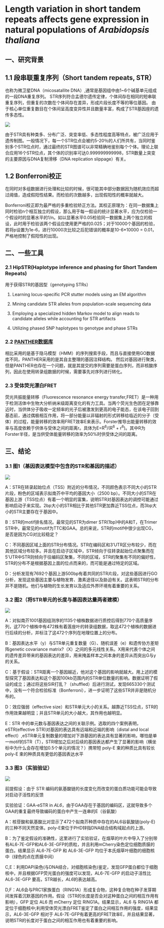 # Length variation in short tandem repeats affects gene expression in natural populations of *Arabidopsis thaliana*
## 一、研究背景
## 1.1 段串联重复序列（Short tandem repeats, STR）
也称为微卫星DNA（micosatallite DNA）,通常是基因组中由1~6个碱基单元组成的一段DNA重复序列。
STR序列符合孟德尔遗传定律，个体间存在相同的短串联重复序列，但重复的次数在个体间存在差异，形成片段长度不等的等位基因。
由于核心单位重复数目在个体间呈高度变异性并且数量丰富，构成了STR基因座的遗传多态性。

![](./Fig/STR.png)

由于STR具有种类多、分布广泛、突变率低、多态性程度高等特点，被广泛应用于遗传制图。一般情况下，每一个STR位点会被约5-20％的人们所共有，当同时鉴别多个STR位点时，通过最终的STR图谱可以非常精确地鉴别每个个体。理论上联合应用16个STR位点，其个体的识别率可达0.999999999998，STR数量上突变的主要原因与DNA复制滑移（DNA replication slippage）有关。

## 1.2 Bonferroni校正
在同时对多组数据进行处理和比较的时候，很可能其中部分数据因为随机效应而超过阈值，造成假阳性结果。而检验的次数越多，出现假阳性的概率就越大。

Bonferroni校正即为最严格的多重检验矫正方法。其校正原理为：在同一数据集上同时检验n个相互独立的假设，那么用于每一假设的统计显著水平，应为仅检验一个假设时的显著水平的1/n。如以显著水平0.05检验同一数据集上两个独立的假设，此时用于检验该两个假设应使用更严格的0.025；对于10000个基因的检验，若将p设置为1e-6，进行10000次比较之后犯错误的概率是10-6\*10000 = 0.01，严格地控制了假阳性的出现。


## 二、一些工具
### 2.1 HipSTR(Haplotype inference and phasing for Short Tandem Repeats)
用于获得STR的基因型（genotyping STRs）

1. Learning locus-specific PCR stutter models using an EM algorithm

2. Mining candidate STR alleles from population-scale sequencing data

3. Employing a specialized hidden Markov model to align reads to candidate alleles while accounting for STR artifacts

4. Utilizing phased SNP haplotypes to genotype and phase STRs

### 2.2 [PANTHER数据库](http://pantherdb.org/)

相比采用的是基于隐马模型（HMM）的序列搜索手段，而且与直接使用GO数据库不同，PANTHER采用的是其自主整理的基因注释结构。
然后对基因进行聚类，但是PANTHER也存在一个问题，就是其提交的序列需要是蛋白序列，而非核酸序列，因此在使用转录组数据的时候，需要事先对序列进行转化。

### 2.3 受体荧光漂白FRET

荧光共振能量转移（Fluorescence resonance energy transfer,FRET）是一种用于检测活体中生物大分析纳米级距离变化的有力工具。当两个荧光生色团在足够靠近时，当供体分子吸收一定频率的光子后被激发到更高的电子能态，在该电子回到基态前，通过偶极相互作用，将一部分能量以非辐射的形式转移给临近的分子（受体）的过程，能量转移的效率用FRET效率E来表示。Forster推导出能量转移的效率与高度依赖于供体与受体之间的距离r。具体为E=R<sup>6</sup>/(R<sup>6</sup> + r<sup>6</sup>)。其中R为Forster半径，是当供受体能量转移的效率为50%时供受体之间的距离。


## 三、结论
### 3.1 图1（基因表达模型中包含的STR和基因的描述）
![](./Fig/fig1.png)

A：STR在转录起始位点（TSS）附近的分布情况，不同颜色表示不同大小的STR片段，粉色的区域表示拟南芥中平均的基因大小（2500 bp）。不同大小的STR在基因上游（TSS位点）有着一个明显的富集，说明STR对基因表达的调控可能通过影响启动子来实现。2bp大小的STR相比于其他STR更加靠近TSS位点，而3bp大小的STR主要存在于基因中。

B：STR的motif排名情况。最常见的STR为dimer STR(1bp)中的A和T，在Trimer STR中，最常见的motif为TTC和GAA。总的来说，STR的motif中很少出现CG，是否是因为CG对比较稳定？

C：不同基因区域上面的STR分布情况。STR在编码区和3’UTR区分布较少，而在其他区域分布较多。并且在启动子区域中，STR倾向于往转录起始位点聚集而在5'UTR中STR则倾向于往编码区聚集，不同的区域，STR的聚集有不同的偏好性，STR的分布不是根据基因上面的位点而来的，而可能是通过特定的区域。

D：分析发现有7692个基因上游500bp有着共同的STR片段，对这些基因进行GO分析，发现这些基因主要与植物发育、激素途径以及胁迫有关。这表明STR的分布并不是随机。他们与植物的生长发育以及适应外界环境有着重要的关系。

### 3.2 图2（将STR单元的长度与基因表达量两者建模）
![](./Fig/fig2.png)

A：对拟南芥1001基因组测序的1135个植株数据进行质控后得到770个高质量序列，这770个植株中有472株有着莲座叶的转录组数据，取这472个植株的数据进行后续的分析，并标注了这472个序列在地理位置上的分布。

B：基因表达水平（y）与STR单元重复数量（G）、随机误差（e）和遗传协方差矩阵genetic covariance matrix?（X）之间的多元线性关系。X用来代表个体之间的遗传差异带来的基因表达的差异，用来掩盖样本之间本身的差异从而突出G与y的关系。

C：基于假设：STR距离一个基因越近，他对这个基因的影响就越大。用上述的模型探究了基因表达和这个基因100kb范围内的STR单位数量的影响。数据证明了假设的成立；通过将这些SIR打乱？（shuffled）后进行测试，发现665330个测试中，没有一个符合检验标准（Bonferroni），进一步证明了这些STR并非是随机分布的。

D：效应强弱（effective size）和STR单元大小的关系。越靠近TSS位点，STR的作用效果越明显；并且STR单元的大小越大，其作用也越明显。

E：STR 中的单元数与基因表达之间的关联示例。选取的四个案例表明，eSTR(effective STR)对基因的表达具有远端和近端的影响（distal and local effect）,eSTR单元复制数量的增加对下游基因的表达具有显著的影响，哪怕是单一motif的STR（T），STR增加之后对后续的基因表达都产生了显著的影响（横坐标中为什么会存在增加0.5个单元的情况？）携带短 poly-E 束的种质比具有较长 poly-E 束的种质具有更低的基因表达水平

### 3.3 图3（实验验证）
![](./Fig/fig3.png)

前提假设：由于 STR 编码的氨基酸链的长度变化而改变的蛋白质功能可能会导致对启动子活性的反馈

实验验证：GAA-eSTR in *AL6*，由于GAA存在于基因的编码区，这就导致多个GAA的重复最终导致编码的蛋白中产生一连串的E（谷氨酸）

A：核苷酸和氨基酸比对显示了472个拟南芥种质中存在的AL6谷氨酸链(poly-E)的三种不同天然变体。poly-E束位于PHD锌指DNA结合结构域起点的上游。

B：为了鉴定假设的准确性，这里进行了实验验证，在烟草的叶片中导入了分别带有AL6-7E-GFP和AL6-3E-GFP的质粒，并且利用mCherry染色定位细胞质膜的蛋白。结果显示 AL6-7E-GFP 和 AL6-3E-GFP 均位于本氏烟草叶细胞的细胞核中（绿色的点在质膜中间）

C,E：利用DAPI染色(与DNA结合，对细胞核染色)鉴定，发现GFP蛋白都位于细胞核中，并且根据GFP荧光蛋白的强度可以发现，AL6-7E-GFP 的启动子活性比 AL6-3E-GFP 要高，STR越长，*AL6*的表达越高。

D,F：AL6会与PRC1家族蛋白（RING1A）形成复合物，这种复合物在种子发芽期间发挥着沉默基因的作用。假设（STR的长度是否会对这种蛋白之间的相互作用有影响），GFP 定位 AL6 而 mCherry 定位 RING1A。结果显示，AL6 与 RING1A 都定位于细胞核中;利用受体荧光漂白FRET鉴定了蛋白之间相互作用的强度，结果显示，AL6-3E-GFP 相对于 AL6-7E-GFP有着更高的FRET效率E，并且结果显著，说明STR的长度对于蛋白之间的相互作用也有着重要的影响。


